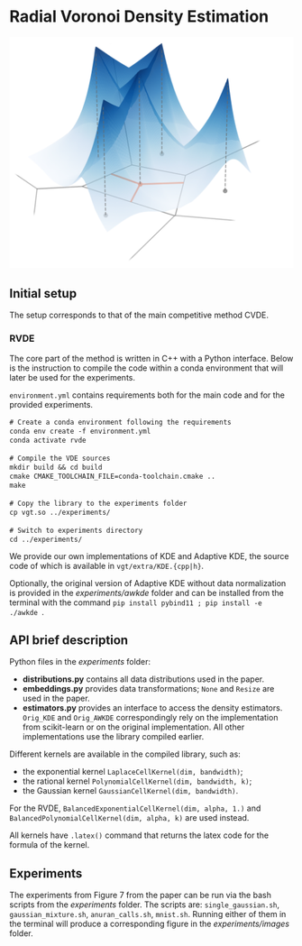 # Radial Voronoi Density Estimation

![CVDE logo](rvde.png)

## Initial setup
The setup corresponds to that of the main competitive method CVDE. 

### RVDE
The core part of the method is written in C++ with a Python interface. Below is the instruction to compile the code within a conda environment that will later be used for the experiments.

`environment.yml` contains requirements both for the main code and for the provided experiments.

```shell
# Create a conda environment following the requirements
conda env create -f environment.yml
conda activate rvde

# Compile the VDE sources
mkdir build && cd build
cmake CMAKE_TOOLCHAIN_FILE=conda-toolchain.cmake ..
make

# Copy the library to the experiments folder
cp vgt.so ../experiments/

# Switch to experiments directory
cd ../experiments/
```

We provide our own implementations of KDE and Adaptive KDE, the source code of which is available in `vgt/extra/KDE.{cpp|h}`.

Optionally, the original version of Adaptive KDE without data normalization is provided in the _experiments/awkde_ folder and can be installed from the terminal with the command `pip install pybind11 ; pip install -e ./awkde `. 

## API brief description
Python files in the _experiments_ folder:
 - **distributions.py** contains all data distributions used in the paper.
 - **embeddings.py** provides data transformations; `None` and `Resize` are used in the paper.
 - **estimators.py** provides an interface to access the density estimators. `Orig_KDE` and `Orig_AWKDE` correspondingly rely on the implementation from scikit-learn or on the original implementation. All other implementations use the library compiled earlier. 

Different kernels are available in the compiled library, such as:
- the exponential kernel `LaplaceCellKernel(dim, bandwidth)`;
- the rational kernel `PolynomialCellKernel(dim, bandwidth, k)`;
- the Gaussian kernel `GaussianCellKernel(dim, bandwidth)`. 

For the RVDE, `BalancedExponentialCellKernel(dim, alpha, 1.)` and `BalancedPolynomialCellKernel(dim, alpha, k)` are used instead.

All kernels have `.latex()` command that returns the latex code for the formula of the kernel.

## Experiments
The experiments from Figure 7 from the paper can be run via the bash scripts from the _experiments_ folder. 
The scripts are: `single_gaussian.sh`, `gaussian_mixture.sh`, `anuran_calls.sh`, `mnist.sh`. 
Running either of them in the terminal will produce a corresponding figure in the _experiments/images_ folder.

